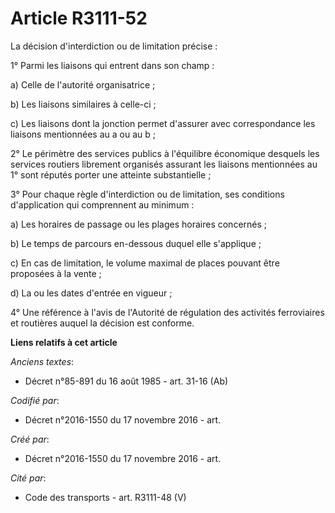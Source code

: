# Article R3111-52

La décision d'interdiction ou de limitation précise :

1° Parmi les liaisons qui entrent dans son champ :

a) Celle de l'autorité organisatrice ;

b) Les liaisons similaires à celle-ci ;

c) Les liaisons dont la jonction permet d'assurer avec correspondance les liaisons mentionnées au a ou au b ;

2° Le périmètre des services publics à l'équilibre économique desquels les services routiers librement organisés assurant les
liaisons mentionnées au 1° sont réputés porter une atteinte substantielle ;

3° Pour chaque règle d'interdiction ou de limitation, ses conditions d'application qui comprennent au minimum :

a) Les horaires de passage ou les plages horaires concernés ;

b) Le temps de parcours en-dessous duquel elle s'applique ;

c) En cas de limitation, le volume maximal de places pouvant être proposées à la vente ;

d) La ou les dates d'entrée en vigueur ;

4° Une référence à l'avis de l'Autorité de régulation des activités ferroviaires et routières auquel la décision est
conforme.

**Liens relatifs à cet article**

_Anciens textes_:

  - Décret n°85-891 du 16 août 1985 - art. 31-16 (Ab)

_Codifié par_:

  - Décret n°2016-1550 du 17 novembre 2016 - art.

_Créé par_:

  - Décret n°2016-1550 du 17 novembre 2016 - art.

_Cité par_:

  - Code des transports - art. R3111-48 (V)
